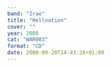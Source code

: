 ```yaml
---
band: "Irae"
title: "Hellnation"
cover: ""
year: 2008
cat: "WAR003"
format: "CD"
date: 2008-09-20T14:43:28+01:00
---
```

